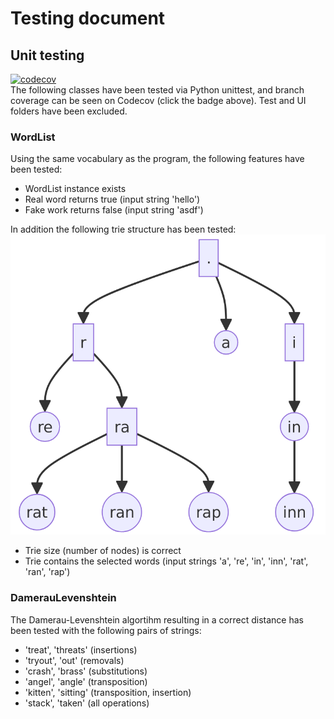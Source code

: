 # Testing document

## Unit testing

[![codecov](https://codecov.io/gh/mizhonka/Spell-checker/graph/badge.svg?token=2QSRCPDGGL)](https://codecov.io/gh/mizhonka/Spell-checker)  
The following classes have been tested via Python unittest, and branch coverage can be seen on Codecov (click the badge above). Test and UI folders have been excluded.

### WordList

Using the same vocabulary as the program, the following features have been tested:
* WordList instance exists
* Real word returns true (input string 'hello')
* Fake work returns false (input string 'asdf')

In addition the following trie structure has been tested:
![Trie diagram](https://github.com/mizhonka/Spell-checker/blob/main/Documentation/trie%20diagram.png)
* Trie size (number of nodes) is correct
* Trie contains the selected words (input strings 'a', 're', 'in', 'inn', 'rat', 'ran', 'rap')

### DamerauLevenshtein

The Damerau-Levenshtein algortihm resulting in a correct distance has been tested with the following pairs of strings:
* 'treat', 'threats' (insertions)
* 'tryout', 'out' (removals)
* 'crash', 'brass' (substitutions)
* 'angel', 'angle' (transposition)
* 'kitten', 'sitting' (transposition, insertion)
* 'stack', 'taken' (all operations)



